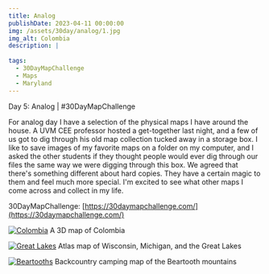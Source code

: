 ```yaml
---
title: Analog
publishDate: 2023-04-11 00:00:00
img: /assets/30day/analog/1.jpg
img_alt: Colombia
description: |
  
tags:
  - 30DayMapChallenge
  - Maps
  - Maryland
---
```


Day 5: Analog | #30DayMapChallenge

For analog day I have a selection of the physical maps I have around the house.  A UVM CEE professor hosted a get-together last night, and a few of us got to dig through his old map collection tucked away in a storage box.  I like to save images of my favorite maps on a folder on my computer, and I asked the other students if they thought people would ever dig through our files the same way we were digging through this box.  We agreed that there's something different about hard copies.  They have a certain magic to them and feel much more special.  I'm excited to see what other maps I come across and collect in my life.

30DayMapChallenge:  [https://30daymapchallenge.com/](https://30daymapchallenge.com/)

[![Colombia](/assets/30day/analog/1.jpg)](/assets/30day/analog/1.jpg)
A 3D map of Colombia

[![Great Lakes](/assets/30day/analog/1.jpg)](/assets/30day/analog/1.jpg)
Atlas map of Wisconsin, Michigan, and the Great Lakes

[![Beartooths](/assets/30day/analog/1.jpg)](/assets/30day/analog/1.jpg)
Backcountry camping map of the Beartooth mountains



 
